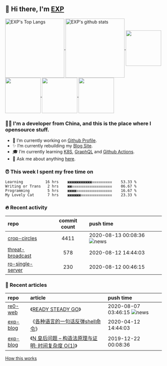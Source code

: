 ## 👋  Hi there, I'm [EXP](https://exp-blog.com)

<!--START_SECTION:github-readme-stats-->
<a href="https://exp-blog.com" target="_blank">
  <img height="190" align="center" src="https://github-readme-stats.vercel.app/api/top-langs/?username=lyy289065406&hide=HTML,CSS,TSQL&theme=great-gatsby" alt="EXP's Top Langs" />
</a>
<a href="https://exp-blog.com" target="_blank">
  <img height="190" align="center" src="https://github-readme-stats.vercel.app/api?username=lyy289065406&count_private=true&show_icons=true&theme=nightowl" alt="EXP's github stats" />
</a>


<a href="https://github.com/lyy289065406/exp-blog" target="_blank">
  <img height="114" align="center" src="https://github-readme-stats.vercel.app/api/pin/?username=lyy289065406&repo=exp-blog&theme=nord" />
</a>    

<a href="https://github.com/lyy289065406/threat-broadcast" target="_blank">
  <img height="114" align="center" src="https://github-readme-stats.vercel.app/api/pin/?username=lyy289065406&repo=threat-broadcast&theme=nord" />
</a>    

<a href="https://github.com/lyy289065406/CTF-Solving-Reports" target="_blank">
  <img height="114" align="center" src="https://github-readme-stats.vercel.app/api/pin/?username=lyy289065406&repo=CTF-Solving-Reports&theme=nord" />
</a>

<a href="https://github.com/lyy289065406/POJ-Solving-Reports" target="_blank">
  <img height="114" align="center" src="https://github-readme-stats.vercel.app/api/pin/?username=lyy289065406&repo=POJ-Solving-Reports&theme=nord" />
</a>
<!--END_SECTION:github-readme-stats-->



### 👨‍💻  I'm a developer from China, and this is the place where I opensource stuff.
<!--START_SECTION:introduction-->
- 🐾 I’m currently working on [Github Profile](https://github.com/lyy289065406/lyy289065406).
- ✨ I’m currently rebuilding my [Blog Site](https://exp-blog.com).
- 🎓 I’m currently learning [K8S](https://github.com/kubernetes/kubernetes), [GraphQL](https://developer.github.com/v4/) and [Github Actions](https://docs.github.com/en/actions).
- 💬 Ask me about anything [here](https://github.com/lyy289065406/lyy289065406/issues).
<!--START_SECTION:introduction-->



### ⏰  This week I spent my free time on
<!-- START_SECTION:weektime -->
```text
Learning          16 hrs    ▣▣▣▣▣▣▣▣▣▣▣☒☒☒☒☒☒☒☒☒    53.33 %
Writing or Trans   2 hrs    ▣▣☒☒☒☒☒☒☒☒☒☒☒☒☒☒☒☒☒☒    06.67 %
Programming        5 hrs    ▣▣▣▣☒☒☒☒☒☒☒☒☒☒☒☒☒☒☒☒    16.67 %
My Lovely Cat      7 hrs    ▣▣▣▣▣▣☒☒☒☒☒☒☒☒☒☒☒☒☒☒    23.33 %
```
<!-- END_SECTION:weektime -->



### 🔥  Recent activity
<!-- START_SECTION:activity -->
| repo | commit count | push time |
|:------|:------:|:------|
| [crop-circles](https://github.com/lyy289065406/crop-circles) | 4411 | 2020-08-13 00:08:36 ![news](https://github.com/lyy289065406/lyy289065406/blob/master/imgs/new.gif) |
| [threat-broadcast](https://github.com/lyy289065406/threat-broadcast) | 578 | 2020-08-12 14:44:03 |
| [ro-single-server](https://github.com/lyy289065406/ro-single-server) | 230 | 2020-08-12 00:46:15 |
<!-- END_SECTION:activity -->



### 📝  Recent articles
<!-- START_SECTION:articles -->
| repo | article | push time |
|:------|:------|:------|
| [re0-web](https://github.com/lyy289065406/re0-web) | 《[READY STEADY GO](https://lyy289065406.github.io/re0-web/gitbook/book/markdown/ch/chapter060/79.html)》 | 2020-08-07 03:46:15 ![news](https://github.com/lyy289065406/lyy289065406/blob/master/imgs/new.gif) |
| [exp-blog](https://github.com/lyy289065406/exp-blog) | 《[各种语言的一句话反弹shell命令](http://exp-blog.com/gitbook/book/markdown/technical/safe/pentest/%E5%90%84%E7%A7%8D%E8%AF%AD%E8%A8%80%E4%B8%80%E5%8F%A5%E8%AF%9D%E5%8F%8D%E5%BC%B9shell.html)》 | 2020-04-12 14:44:03 |
| [exp-blog](https://github.com/lyy289065406/exp-blog) | 《[N 皇后问题 – 构造法原理与证明: 时间复杂度 O(1)](http://exp-blog.com/gitbook/book/markdown/technical/algorithm/N%E7%9A%87%E5%90%8E%E9%97%AE%E9%A2%98.html)》 | 2019-12-22 00:08:36 |
<!-- END_SECTION:articles -->


<a align="right" href="https://github.com/lyy289065406/lyy289065406/How_this_works.md">How this works</a>

<!-- -------------------------------------- -->
<!-- more emoji : http://emojihomepage.com/ -->
<!-- -------------------------------------- -->


